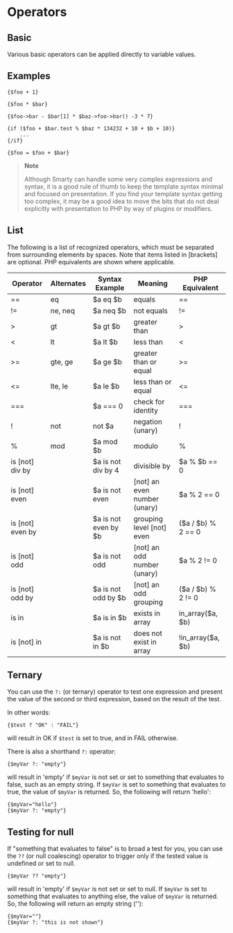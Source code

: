 # Operators

## Basic

Various basic operators can be applied directly to variable values.

## Examples
```smarty
{$foo + 1}

{$foo * $bar}

{$foo->bar - $bar[1] * $baz->foo->bar() -3 * 7}

{if ($foo + $bar.test % $baz * 134232 + 10 + $b + 10)}
    ...
{/if}

{$foo = $foo + $bar}
```

> **Note**
>
> Although Smarty can handle some very complex expressions and syntax,
> it is a good rule of thumb to keep the template syntax minimal and
> focused on presentation. If you find your template syntax getting too
> complex, it may be a good idea to move the bits that do not deal
> explicitly with presentation to PHP by way of plugins or modifiers.

## List
The following is a list of recognized operators, which must be
separated from surrounding elements by spaces. Note that items listed in
\[brackets\] are optional. PHP equivalents are shown where applicable.

| Operator           | Alternates | Syntax Example       | Meaning                        | PHP Equivalent     |
|--------------------|------------|----------------------|--------------------------------|--------------------|
| ==                 | eq         | $a eq $b             | equals                         | ==                 |
| !=                 | ne, neq    | $a neq $b            | not equals                     | !=                 |
| >                  | gt         | $a gt $b             | greater than                   | >                  |
| <                  | lt         | $a lt $b             | less than                      | <                  |
| >=                 | gte, ge    | $a ge $b             | greater than or equal          | >=                 |
| <=                 | lte, le    | $a le $b             | less than or equal             | <=                 |
| ===                |            | $a === 0             | check for identity             | ===                |
| !                  | not        | not $a               | negation (unary)               | !                  |
| %                  | mod        | $a mod $b            | modulo                         | %                  |
| is \[not\] div by  |            | $a is not div by 4   | divisible by                   | $a % $b == 0       |
| is \[not\] even    |            | $a is not even       | \[not\] an even number (unary) | $a % 2 == 0        |
| is \[not\] even by |            | $a is not even by $b | grouping level \[not\] even    | ($a / $b) % 2 == 0 |
| is \[not\] odd     |            | $a is not odd        | \[not\] an odd number (unary)  | $a % 2 != 0        |
| is \[not\] odd by  |            | $a is not odd by $b  | \[not\] an odd grouping        | ($a / $b) % 2 != 0 |
| is in              |            | $a is in $b          | exists in array                | in_array($a, $b)   |
| is \[not\] in      |            | $a is not in $b      | does not exist in array        | !in_array($a, $b)  |

## Ternary
You can use the `?:` (or ternary) operator to test one expression and present the value
of the second or third expression, based on the result of the test.

In other words:
```smarty
{$test ? "OK" : "FAIL"}
```
will result in OK if `$test` is set to true, and in FAIL otherwise.

There is also a shorthand `?:` operator:
```smarty
{$myVar ?: "empty"}
```
will result in 'empty' if `$myVar` is not set or set to something that evaluates to false, such as an empty string.
If `$myVar` is set to something that evaluates to true, the value of `$myVar` is returned. So, the following will 
return 'hello':
```smarty
{$myVar="hello"}
{$myVar ?: "empty"}
```

## Testing for null
If "something that evaluates to false" is to broad a test for you, you can use the `??` (or null coalescing) operator 
to trigger only if the tested value is undefined or set to null.
```smarty
{$myVar ?? "empty"}
```
will result in 'empty' if `$myVar` is not set or set to null.
If `$myVar` is set to something that evaluates to anything else, the value of `$myVar` is returned. So, the following will
return an empty string (''):
```smarty
{$myVar=""}
{$myVar ?: "this is not shown"}
```